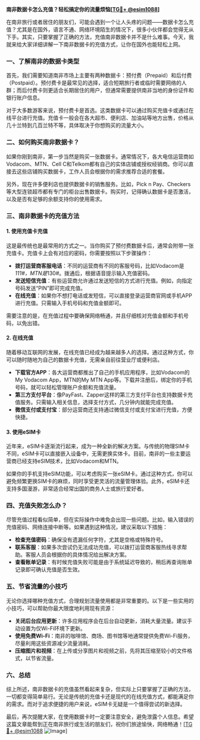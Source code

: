 **南非数据卡怎么充值？轻松搞定你的流量烦恼[[TG💪+ @esim1088](https://t.me/s/esim1088)]**

在南非旅行或者居住的朋友们，可能会遇到一个让人头疼的问题——数据卡怎么充值？尤其是在国外，语言不通、网络环境陌生的情况下，很多小伙伴都会觉得无从下手。其实，只要掌握了正确的方法，充值南非数据卡并不是什么难事。今天，我就来给大家详细讲解一下南非数据卡的充值方式，让你在国外也能轻松上网。

### 一、了解南非的数据卡类型

首先，我们需要知道南非市场上主要有两种数据卡：预付费（Prepaid）和后付费（Postpaid）。预付费卡是最常见的选择，适合短期旅行者或临时需要网络的人群；而后付费卡则更适合长期居住的用户，但通常需要提供南非当地的身份证件和银行账户信息。

对于大多数游客来说，预付费卡是首选。这类数据卡可以通过购买充值卡或通过在线平台进行充值。充值卡一般会在各大超市、便利店、加油站等地方出售，价格从几十兰特到几百兰特不等，具体取决于你想购买的流量大小。

### 二、如何购买南非数据卡？

如果你刚到南非，第一步当然是购买一张数据卡。通常情况下，各大电信运营商如Vodacom、MTN、Cell C和Telkom都有自己的实体店铺或授权经销商。你可以直接去这些店铺购买数据卡，工作人员会根据你的需求推荐合适的套餐。

另外，现在许多便利店也提供数据卡的销售服务。比如，Pick n Pay、Checkers等大型连锁超市都有专门的柜台出售数据卡。购买时，记得确认数据卡是否激活，以及是否有足够的余额支持你的使用需求。

### 三、南非数据卡的充值方法

#### 1. 使用充值卡充值

这是最传统也是最常用的方式之一。当你购买了预付费数据卡后，通常会附带一张充值卡。充值卡上会有对应的密码，你需要按照以下步骤操作：

- **拨打运营商客服电话**：不同的运营商有不同的客服号码，比如Vodacom是*111#，MTN是*130#。拨通后，根据语音提示输入充值密码。
- **发送短信充值**：有些运营商允许通过发送短信的方式进行充值。例如，向指定号码发送“PIN”即可完成充值。
- **在线充值**：如果你不想打电话或发短信，可以直接登录运营商官网或手机APP进行充值。只需输入手机号码和充值金额即可。

需要注意的是，在充值过程中要确保网络畅通，并且仔细核对充值金额和手机号码，以免出错。

#### 2. 在线充值

随着移动互联网的发展，在线充值已经成为越来越多人的选择。通过这种方式，你可以随时随地为自己的数据卡充值，无需亲自前往营业厅或便利店。

- **下载官方APP**：各大运营商都推出了自己的手机应用程序，比如Vodacom的My Vodacom App，MTN的My MTN App等。下载并注册后，绑定你的手机号码，就可以轻松管理账户余额和充值流量。
- **第三方支付平台**：像PayFast、Zapper这样的第三方支付平台也支持数据卡充值服务。只需输入相关信息，选择支付方式，几分钟内就能完成充值。
- **微信支付或支付宝**：部分运营商还支持通过微信支付或支付宝进行充值，方便快捷。

#### 3. 使用eSIM卡

近年来，eSIM卡逐渐流行起来，成为一种全新的解决方案。与传统的物理SIM卡不同，eSIM卡可以直接嵌入设备中，无需更换实体卡。目前，南非的一些主要运营商已经支持eSIM技术，比如Vodacom和MTN。

如果你的手机支持eSIM功能，可以考虑购买一张eSIM卡。通过这种方式，你可以避免频繁更换SIM卡的麻烦，同时享受更灵活的流量管理体验。此外，eSIM卡还支持多国漫游，非常适合经常出国的商务人士或旅行爱好者。

### 四、充值失败怎么办？

尽管充值过程看似简单，但在实际操作中难免会出现一些问题。比如，输入错误的充值密码、网络连接中断等。如果遇到这种情况，建议采取以下措施：

- **检查充值密码**：确保没有遗漏任何字符，尤其是空格或特殊符号。
- **联系客服**：如果多次尝试仍无法成功充值，可以拨打运营商客服热线寻求帮助。客服人员会根据你的具体情况给出解决方案。
- **查看账单记录**：有时候充值失败可能是由于系统延迟导致的，稍后再查询账单记录即可确认充值是否生效。

### 五、节省流量的小技巧

无论你选择哪种充值方式，合理规划流量使用都是非常重要的。以下是一些实用的小技巧，可以帮助你最大限度地利用现有资源：

- **关闭后台应用更新**：许多应用程序会在后台自动更新，消耗大量流量。建议手动设置为仅Wi-Fi环境下更新。
- **使用免费Wi-Fi**：南非的咖啡馆、商场、图书馆等地通常提供免费Wi-Fi服务，尽量利用这些资源减少流量消耗。
- **压缩图片和视频**：在上传或分享图片和视频之前，先将其压缩至较小的文件格式，以节省流量。

### 六、总结

综上所述，南非数据卡的充值虽然看起来复杂，但实际上只要掌握了正确的方法，一切都变得简单易行。无论是传统的充值卡还是现代的在线充值方式，都能满足你的需求。而对于追求便捷的用户来说，eSIM卡无疑是一个值得尝试的新选择。

最后，再次提醒大家，在使用数据卡时一定要注意安全，避免泄露个人信息。希望这篇文章能帮到正在南非旅行或生活的朋友们，祝你们旅途愉快，网络畅通！[[TG💪+ @esim1088](https://t.me/s/esim1088) ![Image](https://i.postimg.cc/4NQfJmqS/Snipaste-2025-05-13-00-14-12.png)]